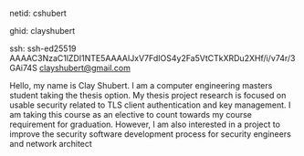 netid: cshubert

ghid: clayshubert

ssh: ssh-ed25519 AAAAC3NzaC1lZDI1NTE5AAAAIJxV7FdIOS4y2Fa5VtCTkXRDu2XHf/i/v74r/3GAi74S clayshubert@gmail.com

Hello, my name is Clay Shubert. I am a computer engineering masters student taking the thesis option. My thesis project research is focused on usable security related to TLS client authentication and key management. I am taking this course as an elective to count towards my course requirement for graduation. However, I am also interested in a project to improve the security software development process for security engineers and network architect 

